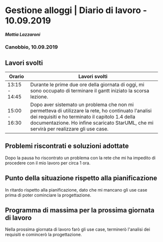 # Gestione alloggi | Diario di lavoro - 10.09.2019

##### Mattia Lazzaroni

### Canobbio, 10.09.2019

## Lavori svolti
| Orario        | Lavori svolti   |
| ------------- | --------------- |
| 13:15 - 14:45 | Durante le prime due ore della giornata di oggi, mi sono occupato di terminare il gantt iniziato la scorsa lezione. |
| 15:00 - 16:30 | Dopo aver sistemato un problema che non mi permetteva di utilizzare la rete, ho continuato l'analisi dei requisiti e ho terminato il capitolo 1.4 della documentazione. Ho infine scaricato StarUML, che mi servirà per realizzare gli use case. |

## Problemi riscontrati e soluzioni adottate
Dopo la pausa ho riscontrato un problema con la rete che mi ha impedito di procedere con il mio lavoro per circa 1 ora.

## Punto della situazione rispetto alla pianificazione
In ritardo rispetto alla pianificazione, dato che mi mancano gli use case prima di poter cominciare la progettazione.

## Programma di massima per la prossima giornata di lavoro
Nella prossima giornata di lavoro farò gli use case, terminerò l'analisi dei requisiti e comincerò la progettazione.

